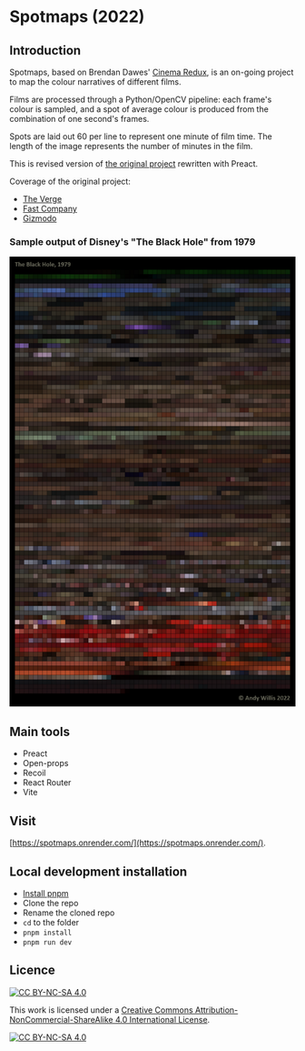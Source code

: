 # Spotmaps (2022)

## Introduction

Spotmaps, based on Brendan Dawes' [Cinema Redux](http://brendandawes.com/projects/cinemaredux), is an on-going project to map the colour narratives of different films.

Films are processed through a Python/OpenCV pipeline: each frame's colour is sampled, and a spot of average colour is produced from the combination of one second's frames.

Spots are laid out 60 per line to represent one minute of film time. The length of the image represents the number of minutes in the film.

This is revised version of [the original project](https://github.com/andywillis/spotmaps-2012) rewritten with Preact.

Coverage of the original project:

- [The Verge](https://www.theverge.com/2013/1/15/3878234/andy-willis-spotmaps-turns-movies-into-color-maps)
- [Fast Company](https://www.fastcompany.com/90185487/infographic-the-colors-from-your-favorite-movies-mapped-to-7200-pixels)
- [Gizmodo](http://gizmodo.com/5972740/the-color-of-movies-visualized)

### Sample output of Disney's "The Black Hole" from 1979

![The Black Hole, 1979](docs/Black%20Hole%2C%20The.png)

## Main tools

- Preact
- Open-props
- Recoil
- React Router
- Vite

## Visit

[https://spotmaps.onrender.com/](https://spotmaps.onrender.com/).

## Local development installation

- [Install pnpm](https://pnpm.io/installation)
- Clone the repo
- Rename the cloned repo
- `cd` to the folder
- `pnpm install`
- `pnpm run dev`

## Licence

[![CC BY-NC-SA 4.0][cc-by-nc-sa-shield]][cc-by-nc-sa]

This work is licensed under a
[Creative Commons Attribution-NonCommercial-ShareAlike 4.0 International License][cc-by-nc-sa].

[![CC BY-NC-SA 4.0][cc-by-nc-sa-image]][cc-by-nc-sa]

[cc-by-nc-sa]: http://creativecommons.org/licenses/by-nc-sa/4.0/
[cc-by-nc-sa-image]: https://licensebuttons.net/l/by-nc-sa/4.0/88x31.png
[cc-by-nc-sa-shield]: https://img.shields.io/badge/License-CC%20BY--NC--SA%204.0-lightgrey.svg
